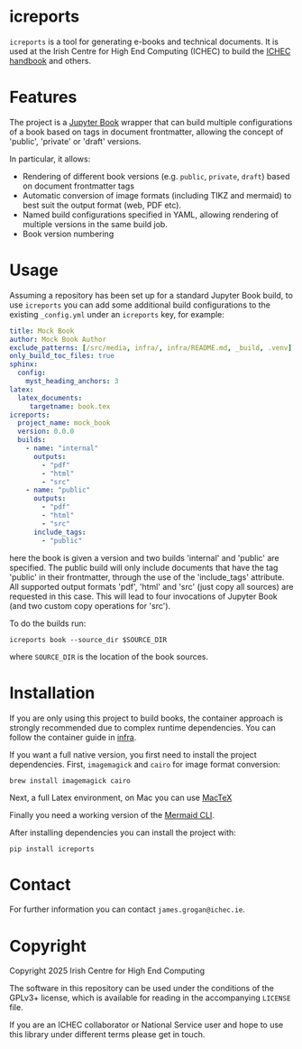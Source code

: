 # icreports

`icreports` is a tool for generating e-books and technical documents. It is used at the Irish Centre for High End Computing (ICHEC) to build the [ICHEC handbook](https://ichec-handbook.readthedocs.io/en/latest/src/frontmatter.html) and others.

# Features #

The project is a [Jupyter Book](https://jupyterbook.org/en/stable/intro.html) wrapper that can build multiple configurations of a book based on tags in document frontmatter, allowing the concept of 'public', 'private' or 'draft' versions.

In particular, it allows:

* Rendering of different book versions (e.g. `public`, `private`, `draft`) based on document frontmatter tags
* Automatic conversion of image formats (including TIKZ and mermaid) to best suit the output format (web, PDF etc).
* Named build configurations specified in YAML, allowing rendering of multiple versions in the same build job.
* Book version numbering

# Usage #

Assuming a repository has been set up for a standard Jupyter Book build, to use `icreports` you can add some additional build configurations to the existing `_config.yml` under an `icreports` key, for example:

``` yaml
title: Mock Book
author: Mock Book Author
exclude_patterns: [/src/media, infra/, infra/README.md, _build, .venv]
only_build_toc_files: true
sphinx:
  config:
    myst_heading_anchors: 3
latex:
  latex_documents:
     targetname: book.tex
icreports:
  project_name: mock_book
  version: 0.0.0
  builds:
    - name: "internal"
      outputs:
        - "pdf"
        - "html"
        - "src"
    - name: "public"
      outputs:
        - "pdf"
        - "html"
        - "src"
      include_tags:
        - "public"
```

here the book is given a version and two builds 'internal' and 'public' are specified. The public build will only include documents that have the tag 'public' in their frontmatter, through the use of the 'include_tags' attribute. All supported output formats 'pdf', 'html' and 'src' (just copy all sources) are requested in this case. This will lead to four invocations of Jupyter Book (and two custom copy operations for 'src').

To do the builds run: 

``` shell
icreports book --source_dir $SOURCE_DIR 
```

where `SOURCE_DIR` is the location of the book sources.


# Installation #

If you are only using this project to build books, the container approach is strongly recommended due to complex runtime dependencies. You can follow the container guide in [infra](./infra/README.md).

If you want a full native version, you first need to install the project dependencies. First, `imagemagick` and `cairo` for image format conversion:

``` shell
brew install imagemagick cairo
```

Next, a full Latex environment, on Mac you can use  [MacTeX](https://www.tug.org/mactex/mactex-download.html)

Finally you need a working version of the [Mermaid CLI](https://github.com/mermaid-js/mermaid-cli).


After installing dependencies you can install the project with:

``` shell
pip install icreports
```

# Contact #

For further information you can contact `james.grogan@ichec.ie`. 

# Copyright #

Copyright 2025 Irish Centre for High End Computing

The software in this repository can be used under the conditions of the GPLv3+ license, which is available for reading in the accompanying `LICENSE` file.

If you are an ICHEC collaborator or National Service user and hope to use this library under different terms please get in touch.

